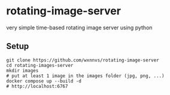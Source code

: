 # rotating-image-server
very simple time-based rotating image server using python

## Setup

```
git clone https://github.com/wxnnvs/rotating-image-server
cd rotating-images-server
mkdir images
# put at least 1 image in the images folder (jpg, png, ...)
docker compose up --build -d
# http://localhost:6767
```